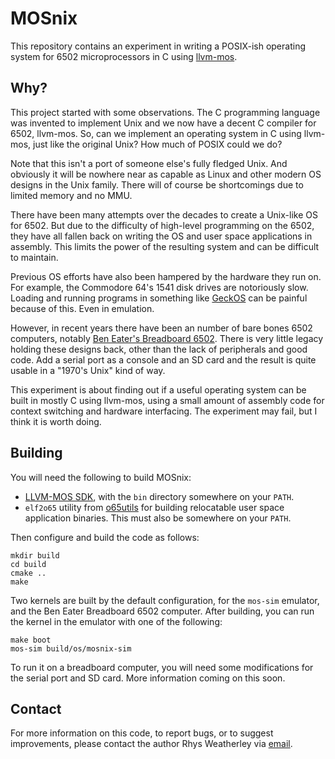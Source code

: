 MOSnix
======

This repository contains an experiment in writing a POSIX-ish operating
system for 6502 microprocessors in C using [llvm-mos](https://llvm-mos.org/).

Why?
----

This project started with some observations.  The C programming language
was invented to implement Unix and we now have a decent C compiler for 6502,
llvm-mos.  So, can we implement an operating system in C using llvm-mos,
just like the original Unix?  How much of POSIX could we do?

Note that this isn't a port of someone else's fully fledged Unix.
And obviously it will be nowhere near as capable as Linux and other
modern OS designs in the Unix family.  There will of course be
shortcomings due to limited memory and no MMU.

There have been many attempts over the decades to create a Unix-like OS
for 6502.  But due to the difficulty of high-level programming on the 6502,
they have all fallen back on writing the OS and user space applications
in assembly.  This limits the power of the resulting system and can be
difficult to maintain.

Previous OS efforts have also been hampered by the hardware they run on.
For example, the Commodore 64's 1541 disk drives are notoriously slow.
Loading and running programs in something like
[GeckOS](http://www.6502.org/users/andre/osa/index.html) can be painful
because of this.  Even in emulation.

However, in recent years there have been an number of bare bones 6502
computers, notably [Ben Eater's Breadboard 6502](https://eater.net/6502).
There is very little legacy holding these designs back, other than the
lack of peripherals and good code.  Add a serial port as a console
and an SD card and the result is quite usable in a "1970's Unix"
kind of way.

This experiment is about finding out if a useful operating system can
be built in mostly C using llvm-mos, using a small amount of assembly
code for context switching and hardware interfacing.  The experiment
may fail, but I think it is worth doing.

Building
--------

You will need the following to build MOSnix:

* [LLVM-MOS SDK](https://github.com/llvm-mos/llvm-mos-sdk#getting-started),
with the `bin` directory somewhere on your `PATH`.
* `elf2o65` utility from [o65utils](https://github.com/rweather/o65utils)
for building relocatable user space application binaries.  This must also
be somewhere on your `PATH`.

Then configure and build the code as follows:

    mkdir build
    cd build
    cmake ..
    make

Two kernels are built by the default configuration, for the `mos-sim`
emulator, and the Ben Eater Breadboard 6502 computer.  After building,
you can run the kernel in the emulator with one of the following:

    make boot
    mos-sim build/os/mosnix-sim

To run it on a breadboard computer, you will need some modifications
for the serial port and SD card.  More information coming on this soon.

Contact
-------

For more information on this code, to report bugs, or to suggest
improvements, please contact the author Rhys Weatherley via
[email](mailto:rhys.weatherley@gmail.com).

